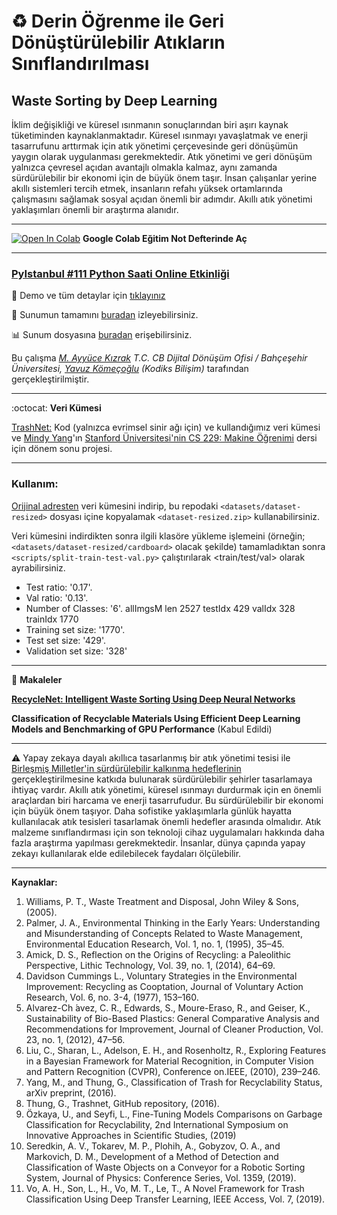 # :recycle: Derin Öğrenme ile Geri Dönüştürülebilir Atıkların Sınıflandırılması

## Waste Sorting by Deep Learning

İklim değişikliği ve küresel ısınmanın sonuçlarından biri aşırı kaynak tüketiminden kaynaklanmaktadır. Küresel ısınmayı yavaşlatmak ve enerji tasarrufunu arttırmak için atık yönetimi çerçevesinde geri dönüşümün yaygın olarak uygulanması gerekmektedir. Atık yönetimi ve geri dönüşüm yalnızca çevresel açıdan avantajlı olmakla kalmaz, aynı zamanda sürdürülebilir bir ekonomi için de büyük önem taşır. İnsan çalışanlar yerine akıllı sistemleri tercih etmek, insanların refahı yüksek ortamlarında çalışmasını sağlamak sosyal açıdan önemli bir adımdır. Akıllı atık yönetimi yaklaşımları önemli bir araştırma alanıdır.


---

[![Open In Colab](https://colab.research.google.com/assets/colab-badge.svg)](https://colab.research.google.com/github/yz-ai/waste-sorting-by-deep-learning/blob/master/notebooks/waste-sorting-by-dl-training.ipynb) **Google Colab Eğitim Not Defterinde Aç**

---

### [PyIstanbul #111 Python Saati Online Etkinliği](https://www.meetup.com/tr-TR/python-istanbul/events/270976079/)

:apple: Demo ve tüm detaylar için [tıklayınız](https://github.com/yz-ai/waste-sorting-by-deep-learning)

:movie_camera: Sunumun tamamını [buradan](https://www.youtube.com/watch?v=5kTNnXin6r8&feature=youtu.be) izleyebilirsiniz.

:bar_chart: Sunum dosyasına [buradan](https://github.com/yz-ai/waste-sorting-by-deep-learning/) erişebilirsiniz.

Bu çalışma *[M. Ayyüce Kızrak](http://www.ayyucekizrak.com/) T.C. CB Dijital Dönüşüm Ofisi / Bahçeşehir Üniversitesi, [Yavuz Kömeçoğlu](http://blog.yavuzkomecoglu.com/) (Kodiks Bilişim)* tarafından gerçekleştirilmiştir.

---
:octocat: **Veri Kümesi**

[TrashNet:](https://github.com/garythung/trashnet) Kod (yalnızca evrimsel sinir ağı için) ve kullandığımız veri kümesi ve [Mindy Yang](https://github.com/yangmindy4)'ın [Stanford Üniversitesi'nin CS 229: Makine Öğrenimi](http://cs229.stanford.edu/) dersi için dönem sonu projesi. 

---

### Kullanım:

[Orijinal adresten](https://drive.google.com/drive/folders/0B3P9oO5A3RvSUW9qTG11Ul83TEE) veri kümesini indirip, bu repodaki `<datasets/dataset-resized>` dosyası içine kopyalamak `<dataset-resized.zip>` kullanabilirsiniz.

Veri kümesini indirdikten sonra ilgili klasöre yükleme işlemeini (örneğin; `<datasets/dataset-resized/cardboard>` olacak şekilde) tamamladıktan sonra `<scripts/split-train-test-val.py>` çalıştırılarak <train/test/val> olarak ayrabilirsiniz.

+ Test ratio: '0.17'.
+ Val ratio: '0.13'.
+ Number of Classes: '6'.
allImgsM len 2527
testIdx 429
valIdx 328
trainIdx 1770
+ Training set size: '1770'.
+ Test set size: '429'.
+ Validation set size: '328'

---

:bookmark_tabs: **Makaleler**

**[RecycleNet: Intelligent Waste Sorting Using Deep Neural Networks](https://ieeexplore.ieee.org/document/8466276)**

**Classification of Recyclable Materials Using Efficient Deep Learning Models and Benchmarking of GPU Performance** (Kabul Edildi)

---

:warning: Yapay zekaya dayalı akıllıca tasarlanmış bir atık yönetimi tesisi ile [Birleşmiş Milletler'in sürdürülebilir kalkınma hedeflerinin](https://ec.europa.eu/international-partnerships/sustainable-development-goals_en) gerçekleştirilmesine katkıda bulunarak sürdürülebilir şehirler tasarlamaya ihtiyaç vardır. Akıllı atık yönetimi, küresel ısınmayı durdurmak için en önemli araçlardan biri harcama ve enerji tasarrufudur. Bu sürdürülebilir bir ekonomi için büyük önem taşıyor. Daha sofistike yaklaşımlarla günlük hayatta kullanılacak atık tesisleri tasarlamak önemli hedefler arasında olmalıdır. Atık malzeme sınıflandırması için son teknoloji cihaz uygulamaları hakkında daha fazla araştırma yapılması gerekmektedir. İnsanlar, dünya çapında yapay zekayı kullanılarak elde edilebilecek faydaları ölçülebilir.

---

**Kaynaklar:**

1.	Williams, P. T., Waste Treatment and Disposal, John Wiley & Sons, (2005).
2.	Palmer, J. A., Environmental Thinking in the Early Years: Understanding and Misunderstanding of Concepts Related to Waste Management, Environmental Education Research, Vol. 1, no. 1, (1995), 35–45.
3.	Amick, D. S., Reflection on the Origins of Recycling: a Paleolithic Perspective, Lithic Technology, Vol. 39, no. 1, (2014), 64–69.
4.	Davidson Cummings L., Voluntary Strategies in the Environmental Improvement: Recycling as Cooptation, Journal of Voluntary Action Research, Vol. 6, no. 3-4, (1977), 153–160.
5.	Alvarez-Ch ́avez, C. R., Edwards, S., Moure-Eraso, R., and Geiser, K., Sustainability of Bio-Based Plastics: General Comparative Analysis and Recommendations for Improvement, Journal of Cleaner Production, Vol. 23, no. 1, (2012), 47–56.
6.	Liu, C., Sharan, L., Adelson, E. H., and Rosenholtz, R., Exploring Features in a Bayesian Framework for Material Recognition, in Computer Vision and Pattern Recognition (CVPR), Conference on.IEEE, (2010), 239–246.
7.	Yang, M., and Thung, G., Classification of Trash for Recyclability Status, arXiv preprint, (2016).
8.	Thung, G., Trashnet, GitHub repository, (2016).
9.	Özkaya, U., and Seyfi, L., Fine-Tuning Models Comparisons on Garbage Classification for Recyclability, 2nd International Symposium on Innovative Approaches in Scientific Studies, (2019)
10.	Seredkin, A. V., Tokarev, M. P., Plohih, A., Gobyzov, O. A., and Markovich, D. M., Development of a Method of Detection and Classification of Waste Objects on a Conveyor for a Robotic Sorting System, Journal of Physics: Conference Series, Vol. 1359, (2019).
11.	Vo, A. H., Son, L., H., Vo, M. T., Le, T., A Novel Framework for Trash Classification Using Deep Transfer Learning, IEEE Access, Vol. 7, (2019).
